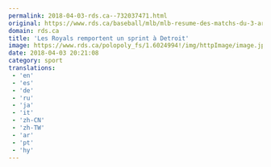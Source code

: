 ```yaml
---
permalink: 2018-04-03-rds.ca--732037471.html
original: https://www.rds.ca/baseball/mlb/mlb-resume-des-matchs-du-3-arvil-2018-dans-la-ligue-americaine-1.6024993?localLinksEnabled=false
domain: rds.ca
title: 'Les Royals remportent un sprint à Detroit'
image: https://www.rds.ca/polopoly_fs/1.6024994!/img/httpImage/image.jpg_gen/derivatives/details-xhdpi/image.jpg
date: 2018-04-03 20:21:08
category: sport
translations: 
 - 'en'
 - 'es'
 - 'de'
 - 'ru'
 - 'ja'
 - 'it'
 - 'zh-CN'
 - 'zh-TW'
 - 'ar'
 - 'pt'
 - 'hy'
---
```


